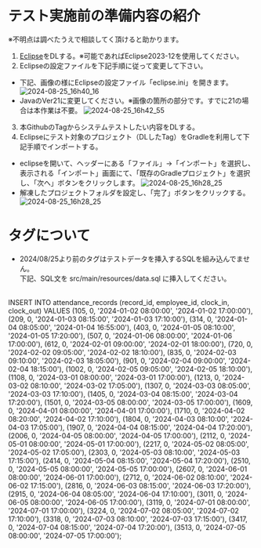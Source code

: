# テスト実施前の準備内容の紹介
※不明点は調べたうえで相談してく頂けると助かります。

1. [Eclipse](https://willbrains.jp/)をDLする。※可能であればEclipse2023-12を使用してください。
2. Eclipseの設定ファイルを下記手順に従って変更して下さい。
- 下記、画像の様にEclipseの設定ファイル「eclipse.ini」を開きます。
![2024-08-25_16h40_16](https://github.com/user-attachments/assets/04678334-2579-477f-bdca-6b59ae89b357)
- JavaのVer21に変更してください。※画像の箇所の部分です。すでに21の場合は本作業は不要。
![2024-08-25_16h42_55](https://github.com/user-attachments/assets/88e607d4-f2e6-4c35-be5f-fb47686add6c)
3. 本GithubのTagからシステムテストしたい内容をDLする。
4. Eclipseにテスト対象のプロジェクト（DLしたTag）をGradleを利用して下記手順でインポートする。
- eclipseを開いて、ヘッダーにある「ファイル」→「インポート」を選択し、表示される「インポート」画面にて、「既存のGradleプロジェクト」を選択し、「次へ」ボタンをクリックします。
![2024-08-25_16h28_25](https://github.com/user-attachments/assets/b5eaa071-3d72-4186-a718-e99ce7612290)
- 解凍したプロジェクトフォルダを設定し、「完了」ボタンをクリックする。
![2024-08-25_16h28_25](https://github.com/user-attachments/assets/ad43512f-e234-4118-9f30-3854649afd4b)

# タグについて
- 2024/08/25より前のタグはテストデータを挿入するSQLを組み込んでません。<br>
下記、SQL文を src/main/resources/data.sql に挿入してください。<br>
<br>
INSERT INTO attendance_records (record_id, employee_id, clock_in, clock_out) VALUES
(105, 0, '2024-01-02 08:00:00', '2024-01-02 17:00:00'),
(209, 0, '2024-01-03 08:15:00', '2024-01-03 17:10:00'),
(314, 0, '2024-01-04 08:05:00', '2024-01-04 16:55:00'),
(403, 0, '2024-01-05 08:10:00', '2024-01-05 17:20:00'),
(507, 0, '2024-01-06 08:00:00', '2024-01-06 17:00:00'),
(612, 0, '2024-02-01 09:00:00', '2024-02-01 18:00:00'),
(720, 0, '2024-02-02 09:05:00', '2024-02-02 18:10:00'),
(835, 0, '2024-02-03 09:10:00', '2024-02-03 18:05:00'),
(901, 0, '2024-02-04 09:00:00', '2024-02-04 18:15:00'),
(1002, 0, '2024-02-05 09:05:00', '2024-02-05 18:10:00'),
(1108, 0, '2024-03-01 08:00:00', '2024-03-01 17:00:00'),
(1213, 0, '2024-03-02 08:10:00', '2024-03-02 17:05:00'),
(1307, 0, '2024-03-03 08:05:00', '2024-03-03 17:10:00'),
(1405, 0, '2024-03-04 08:15:00', '2024-03-04 17:20:00'),
(1501, 0, '2024-03-05 08:00:00', '2024-03-05 17:00:00'),
(1609, 0, '2024-04-01 08:00:00', '2024-04-01 17:00:00'),
(1710, 0, '2024-04-02 08:20:00', '2024-04-02 17:10:00'),
(1804, 0, '2024-04-03 08:10:00', '2024-04-03 17:05:00'),
(1907, 0, '2024-04-04 08:15:00', '2024-04-04 17:20:00'),
(2006, 0, '2024-04-05 08:00:00', '2024-04-05 17:00:00'),
(2112, 0, '2024-05-01 08:00:00', '2024-05-01 17:00:00'),
(2217, 0, '2024-05-02 08:05:00', '2024-05-02 17:05:00'),
(2303, 0, '2024-05-03 08:10:00', '2024-05-03 17:15:00'),
(2414, 0, '2024-05-04 08:15:00', '2024-05-04 17:20:00'),
(2510, 0, '2024-05-05 08:00:00', '2024-05-05 17:00:00'),
(2607, 0, '2024-06-01 08:00:00', '2024-06-01 17:00:00'),
(2712, 0, '2024-06-02 08:10:00', '2024-06-02 17:15:00'),
(2816, 0, '2024-06-03 08:15:00', '2024-06-03 17:20:00'),
(2915, 0, '2024-06-04 08:05:00', '2024-06-04 17:10:00'),
(3011, 0, '2024-06-05 08:00:00', '2024-06-05 17:00:00'),
(3119, 0, '2024-07-01 08:00:00', '2024-07-01 17:00:00'),
(3224, 0, '2024-07-02 08:05:00', '2024-07-02 17:10:00'),
(3318, 0, '2024-07-03 08:10:00', '2024-07-03 17:15:00'),
(3417, 0, '2024-07-04 08:15:00', '2024-07-04 17:20:00'),
(3513, 0, '2024-07-05 08:00:00', '2024-07-05 17:00:00');
